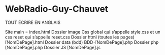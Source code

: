 # WebRadio-Guy-Chauvet

TOUT ÉCRIRE EN ANGLAIS 


Site main = index.html
Dossier image 
Css global qui s’appelle style.css et un css reset qui s’appelle reset.css 
Dossier html (toutes les pages) [NomDePage].html
Dossier data (bdd) BDD-[NomDePage].php
Dossier php [NomDePage].php
Dossier JS [NomDePage].js
